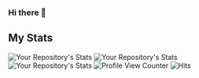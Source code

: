 ### Hi there 👋

<!--
**cekil/cekil** is a ✨ _special_ ✨ repository because its `README.md` (this file) appears on your GitHub profile.

Here are some ideas to get you started:

- 🔭 I’m currently working on ...
- 🌱 I’m currently learning ...
- 👯 I’m looking to collaborate on ...
- 🤔 I’m looking for help with ...
- 💬 Ask me about ...
- 📫 How to reach me: ...
- 😄 Pronouns: ...
- ⚡ Fun fact: ...
-->

## My Stats
![Your Repository's Stats](https://github-readme-stats.vercel.app/api?username=cekil&show_icons=true)
![Your Repository's Stats](https://github-readme-stats.vercel.app/api/top-langs/?username=cekil&theme=blue-green)
![Your Repository's Stats](https://contrib.rocks/image?repo=cekil/Python)
![Profile View Counter](https://komarev.com/ghpvc/?username=cekil)
![Hits](https://hitcounter.pythonanywhere.com/count/tag.svg?url=https://github.com/cekil/Python)
